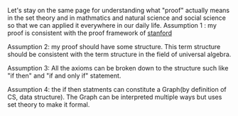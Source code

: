Let's stay on the same page for understanding what "proof" actually means in the set theory and in mathmatics and natural science and social science so that we can applied it everywhere in our daily life. 
Assumption 1 : my proof is consistent with the proof framework of [stanford](https://anvilproject.org/guides/content/creating-links)

Assumption 2: my proof should have some structure. This term structure should be consistent with the term structure in the field of universal algebra. 

Assumption 3: All the axioms can be broken down to the structure such like "if then" and "if and only if" statement. 

Assumption 4: the if then statments can constitute a Graph(by definition of CS, data structure). The Graph can be interpreted multiple ways but uses set theory to make it formal.